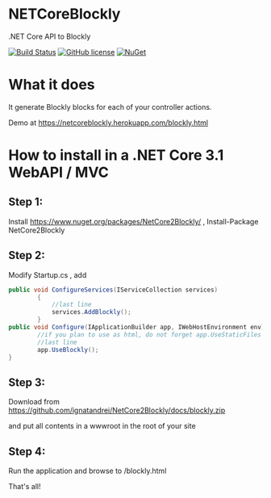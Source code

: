 # NETCoreBlockly
.NET Core API to Blockly


[![Build Status](https://dev.azure.com/ignatandrei0674/NETCoreBlockly/_apis/build/status/ignatandrei.NETCoreBlockly?branchName=master)](https://dev.azure.com/ignatandrei0674/NETCoreBlockly/_build/latest?definitionId=9&branchName=master)
[![GitHub license](https://img.shields.io/badge/license-MIT-blue.svg)](https://github.com/ignatandrei/NetCore2Blockly/blob/master/LICENSE)
[![NuGet](https://img.shields.io/nuget/v/NetCore2Blockly.svg)](https://www.nuget.org/packages/NetCore2Blockly)

# What it does
It generate Blockly blocks for each of your controller actions. 


Demo at https://netcoreblockly.herokuapp.com/blockly.html

# How to install in a .NET Core 3.1  WebAPI / MVC

## Step 1:
Install https://www.nuget.org/packages/NetCore2Blockly/ , Install-Package NetCore2Blockly 

## Step 2:
Modify Startup.cs , add
```csharp
public void ConfigureServices(IServiceCollection services)
        {
            //last line
            services.AddBlockly();
        }
public void Configure(IApplicationBuilder app, IWebHostEnvironment env){
        //if you plan to use as html, do not forget app.UseStaticFiles
        //last line
        app.UseBlockly(); 
}
```

## Step 3:
Download from 
https://github.com/ignatandrei/NetCore2Blockly/docs/blockly.zip 

and put all contents in a wwwroot in the root of your site

## Step 4:
Run the application and browse to  /blockly.html

That's all!